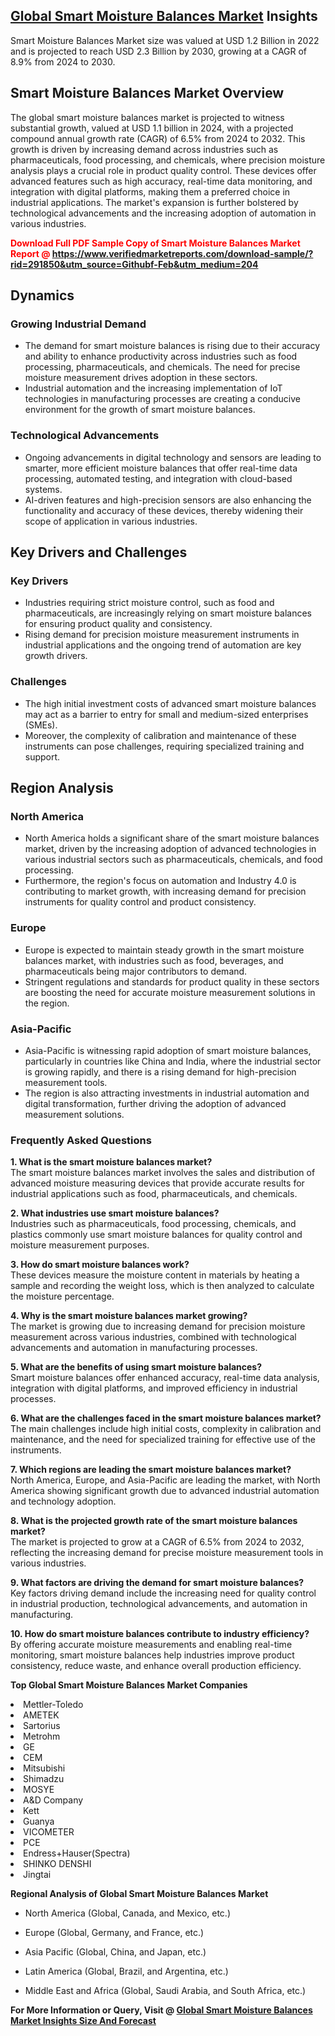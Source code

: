 <h2><a href="https://www.verifiedmarketreports.com/download-sample/?rid=291850&amp;utm_source=Githubf&amp;utm_medium=204" target="_blank">Global Smart Moisture Balances Market</a> Insights</h2><p>Smart Moisture Balances Market size was valued at USD 1.2 Billion in 2022 and is projected to reach USD 2.3 Billion by 2030, growing at a CAGR of 8.9% from 2024 to 2030.</p><p> <h2>Smart Moisture Balances Market Overview</h2> <p>The global smart moisture balances market is projected to witness substantial growth, valued at USD 1.1 billion in 2024, with a projected compound annual growth rate (CAGR) of 6.5% from 2024 to 2032. This growth is driven by increasing demand across industries such as pharmaceuticals, food processing, and chemicals, where precision moisture analysis plays a crucial role in product quality control. These devices offer advanced features such as high accuracy, real-time data monitoring, and integration with digital platforms, making them a preferred choice in industrial applications. The market's expansion is further bolstered by technological advancements and the increasing adoption of automation in various industries.</p> <p><strong><p><span class=""><span style="color: #ff0000;"><strong>Download Full PDF Sample Copy of Smart Moisture Balances Market Report</strong> @ </span><a href="https://www.verifiedmarketreports.com/download-sample/?rid=291850&amp;utm_source=Githubf-Feb&amp;utm_medium=204" target="_blank">https://www.verifiedmarketreports.com/download-sample/?rid=291850&amp;utm_source=Githubf-Feb&amp;utm_medium=204</a></span></p></strong></p> <h2>Dynamics</h2> <h3>Growing Industrial Demand</h3> <ul> <li>The demand for smart moisture balances is rising due to their accuracy and ability to enhance productivity across industries such as food processing, pharmaceuticals, and chemicals. The need for precise moisture measurement drives adoption in these sectors.</li> <li>Industrial automation and the increasing implementation of IoT technologies in manufacturing processes are creating a conducive environment for the growth of smart moisture balances.</li> </ul> <h3>Technological Advancements</h3> <ul> <li>Ongoing advancements in digital technology and sensors are leading to smarter, more efficient moisture balances that offer real-time data processing, automated testing, and integration with cloud-based systems.</li> <li>AI-driven features and high-precision sensors are also enhancing the functionality and accuracy of these devices, thereby widening their scope of application in various industries.</li> </ul> <h2>Key Drivers and Challenges</h2> <h3>Key Drivers</h3> <ul> <li>Industries requiring strict moisture control, such as food and pharmaceuticals, are increasingly relying on smart moisture balances for ensuring product quality and consistency.</li> <li>Rising demand for precision moisture measurement instruments in industrial applications and the ongoing trend of automation are key growth drivers.</li> </ul> <h3>Challenges</h3> <ul> <li>The high initial investment costs of advanced smart moisture balances may act as a barrier to entry for small and medium-sized enterprises (SMEs).</li> <li>Moreover, the complexity of calibration and maintenance of these instruments can pose challenges, requiring specialized training and support.</li> </ul> <h2>Region Analysis</h2> <h3>North America</h3> <ul> <li>North America holds a significant share of the smart moisture balances market, driven by the increasing adoption of advanced technologies in various industrial sectors such as pharmaceuticals, chemicals, and food processing.</li> <li>Furthermore, the region's focus on automation and Industry 4.0 is contributing to market growth, with increasing demand for precision instruments for quality control and product consistency.</li> </ul> <h3>Europe</h3> <ul> <li>Europe is expected to maintain steady growth in the smart moisture balances market, with industries such as food, beverages, and pharmaceuticals being major contributors to demand.</li> <li>Stringent regulations and standards for product quality in these sectors are boosting the need for accurate moisture measurement solutions in the region.</li> </ul> <h3>Asia-Pacific</h3> <ul> <li>Asia-Pacific is witnessing rapid adoption of smart moisture balances, particularly in countries like China and India, where the industrial sector is growing rapidly, and there is a rising demand for high-precision measurement tools.</li> <li>The region is also attracting investments in industrial automation and digital transformation, further driving the adoption of advanced measurement solutions.</li> </ul> <h3>Frequently Asked Questions</h3> <p><strong>1. What is the smart moisture balances market?</strong><br> The smart moisture balances market involves the sales and distribution of advanced moisture measuring devices that provide accurate results for industrial applications such as food, pharmaceuticals, and chemicals.</p> <p><strong>2. What industries use smart moisture balances?</strong><br> Industries such as pharmaceuticals, food processing, chemicals, and plastics commonly use smart moisture balances for quality control and moisture measurement purposes.</p> <p><strong>3. How do smart moisture balances work?</strong><br> These devices measure the moisture content in materials by heating a sample and recording the weight loss, which is then analyzed to calculate the moisture percentage.</p> <p><strong>4. Why is the smart moisture balances market growing?</strong><br> The market is growing due to increasing demand for precision moisture measurement across various industries, combined with technological advancements and automation in manufacturing processes.</p> <p><strong>5. What are the benefits of using smart moisture balances?</strong><br> Smart moisture balances offer enhanced accuracy, real-time data analysis, integration with digital platforms, and improved efficiency in industrial processes.</p> <p><strong>6. What are the challenges faced in the smart moisture balances market?</strong><br> The main challenges include high initial costs, complexity in calibration and maintenance, and the need for specialized training for effective use of the instruments.</p> <p><strong>7. Which regions are leading the smart moisture balances market?</strong><br> North America, Europe, and Asia-Pacific are leading the market, with North America showing significant growth due to advanced industrial automation and technology adoption.</p> <p><strong>8. What is the projected growth rate of the smart moisture balances market?</strong><br> The market is projected to grow at a CAGR of 6.5% from 2024 to 2032, reflecting the increasing demand for precise moisture measurement tools in various industries.</p> <p><strong>9. What factors are driving the demand for smart moisture balances?</strong><br> Key factors driving demand include the increasing need for quality control in industrial production, technological advancements, and automation in manufacturing.</p> <p><strong>10. How do smart moisture balances contribute to industry efficiency?</strong><br> By offering accurate moisture measurements and enabling real-time monitoring, smart moisture balances help industries improve product consistency, reduce waste, and enhance overall production efficiency.</p> </p><p><strong>Top Global Smart Moisture Balances Market Companies</strong></p><div data-test-id=""><p><li>Mettler-Toledo</li><li> AMETEK</li><li> Sartorius</li><li> Metrohm</li><li> GE</li><li> CEM</li><li> Mitsubishi</li><li> Shimadzu</li><li> MOSYE</li><li> A&D Company</li><li> Kett</li><li> Guanya</li><li> VICOMETER</li><li> PCE</li><li> Endress+Hauser(Spectra)</li><li> SHINKO DENSHI</li><li> Jingtai</li></p><div><strong>Regional Analysis of&nbsp;Global Smart Moisture Balances Market</strong></div><ul><li dir="ltr"><p dir="ltr">North America&nbsp;(Global, Canada, and Mexico, etc.)</p></li><li dir="ltr"><p dir="ltr">Europe (Global, Germany, and France, etc.)</p></li><li dir="ltr"><p dir="ltr">Asia Pacific&nbsp;(Global, China, and Japan, etc.)</p></li><li dir="ltr"><p dir="ltr">Latin America&nbsp;(Global, Brazil, and Argentina, etc.)</p></li><li dir="ltr">Middle East and Africa&nbsp;(Global, Saudi Arabia, and South Africa, etc.)</li></ul><p><strong>For More Information or Query, Visit @&nbsp;</strong><strong><a href="https://www.verifiedmarketreports.com/product/smart-moisture-balances-market/?utm_source=Githubf&amp;utm_medium=204" target="_blank">Global Smart Moisture Balances Market Insights Size And Forecast</a></strong></p></div>
